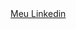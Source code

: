 <html>
 <head>
  <title>Kalisia</title>
 </head>
 <body>
  <a href="https://www.linkedin.com/in/kalisia/">Meu Linkedin</a>
 </body>
</html>
<!doctype html>
<html>
	<head>
		<title></title>
		<meta charset="utf-8" />
	</head>
